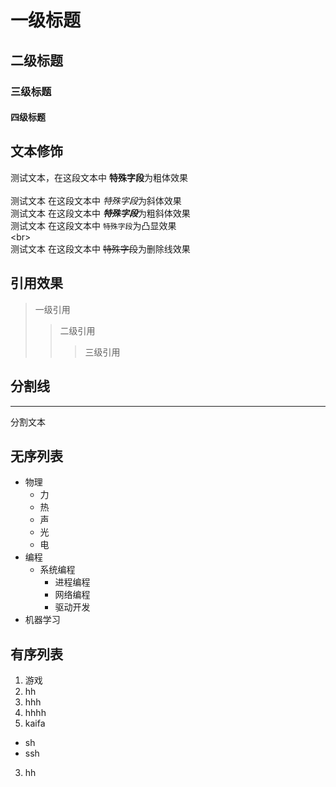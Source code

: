 # 一级标题
## 二级标题
### 三级标题
#### 四级标题
## 文本修饰
   测试文本，在这段文本中 **特殊字段**为粗体效果<br><br>
   测试文本 在这段文本中 *特殊字段*为斜体效果<br>
   测试文本 在这段文本中 ***特殊字段***为粗斜体效果<br>
   测试文本  在这段文本中 `特殊字段`为凸显效果<br>
   \<br\><br>
   测试文本 在这段文本中 ~~特殊字段~~为删除线效果

## 引用效果
> 一级引用
>> 二级引用
>>> 三级引用

## 分割线
----
  分割文本

## 无序列表

* 物理
  * 力
  * 热
  * 声
  * 光
  * 电
* 编程
  * 系统编程
    * 进程编程
    * 网络编程
    * 驱动开发
* 机器学习
## 有序列表

1. 游戏
  1. hh
  2. hhh
  3. hhhh
2. kaifa 
  * sh
  * ssh
3. hh
